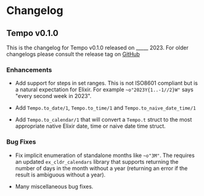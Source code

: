 # Changelog 

## Tempo v0.1.0

This is the changelog for Tempo v0.1.0 released on _____ 2023.  For older changelogs please consult the release tag on [GitHub](https://github.com/elixir-cldr/cldr/tags)

### Enhancements

* Add support for steps in set ranges. This is not ISO8601 compliant but is a natural expectation for Elixir. For example `~o"2023Y{1..-1//2}W"` says "every second week in 2023".

* Add `Tempo.to_date/1`, `Tempo.to_time/1` and `Tempo.to_naive_date_time/1`

* Add `Tempo.to_calendar/1` that will convert a `Tempo.t` struct to the most appropriate native Elixir date, time or naive date time struct.

### Bug Fixes

* Fix implicit enumeration of standalone months like `~o"3M"`. The requires an updated `ex_cldr_calendars` library that supports returning the number of days in the month without a year (returning an error if the result is ambiguous without a year).

* Many miscellaneous bug fixes.
